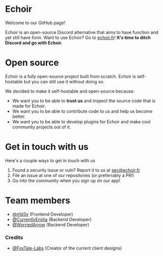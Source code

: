 # Echoir
Welcome to our GitHub page!

Echoir is an open-source Discord alternative that aims to have function and yet still have form. Want to use Echoir? Go to [echoir.fr](https://echoir.fr)! **It's time to ditch Discord and go with Echoir.**
# Open source
Echoir is a fully open-source project built from scratch. Echoir is self-hostable but you can still use it without doing so.

We decided to make it self-hostable and open-source because:
- We want you to be able to **trust us** and inspect the source code that is made for Echoir.
- We want you to be able to contribute code to us and help us become better.
- We want you to be able to develop plugins for Echoir and make cool community projects out of it.

# Get in touch with us
Here's a couple ways to get in touch with us

1. Found a security issue or vuln? Report it to us at [sec@echoir.fr](mailto:sec@echoir.fr)
2. File an issue at one of our repositories (or preferrably a PR!)
3. Go into the community when you sign up on our app!

# Team members
- [@n1d3v](https://github.com/n1d3v) (Frontend Developer)
- [@CurrentlyEmilia](https://github.com/CurrentlyEmilia) (Backend Developer)
- [@WorriedArrow](https://github.com/WorriedArrow) (Backend Developer)

### Credits
- [@FoxTale-Labs](https://github.com/FoxTale-Labs) (Creator of the current client designs) 
